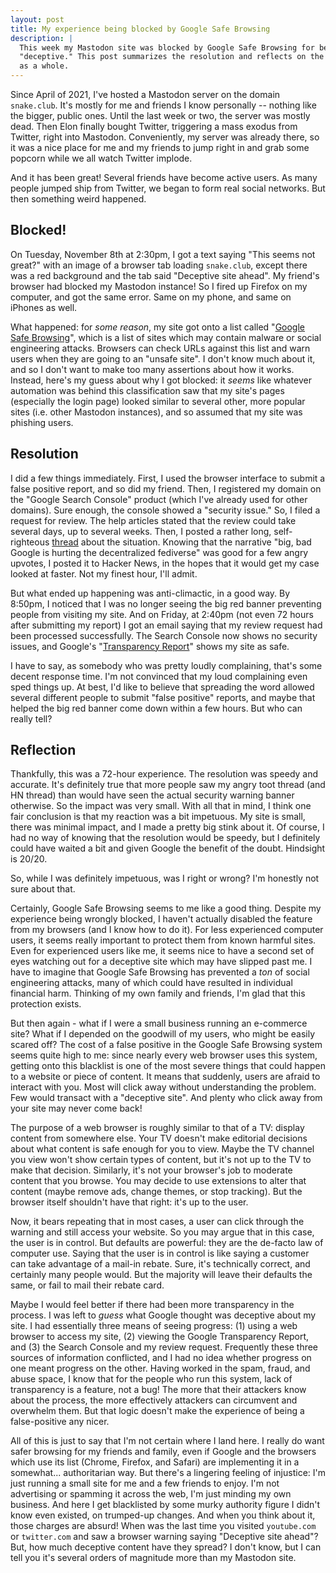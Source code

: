 ```yaml
---
layout: post
title: My experience being blocked by Google Safe Browsing
description: |
  This week my Mastodon site was blocked by Google Safe Browsing for being
  "deceptive." This post summarizes the resolution and reflects on the system
  as a whole.
---
```


Since April of 2021, I've hosted a Mastodon server on the domain `snake.club`.
It's mostly for me and friends I know personally -- nothing like the bigger,
public ones. Until the last week or two, the server was mostly dead. Then Elon
finally bought Twitter, triggering a mass exodus from Twitter, right into
Mastodon. Conveniently, my server was already there, so it was a nice place for
me and my friends to jump right in and grab some popcorn while we all watch
Twitter implode.

And it has been great! Several friends have become active users. As many people
jumped ship from Twitter, we began to form real social networks. But then
something weird happened.

## Blocked!

On Tuesday, November 8th at 2:30pm, I got a text saying "This seems not great?"
with an image of a browser tab loading `snake.club`, except there was a red
background and the tab said "Deceptive site ahead". My friend's browser had
blocked my Mastodon instance! So I fired up Firefox on my computer, and got the
same error. Same on my phone, and same on iPhones as well.

What happened: for _some reason_, my site got onto a list called "[Google Safe
Browsing](https://safebrowsing.google.com/)", which is a list of sites which may
contain malware or social engineering attacks. Browsers can check URLs against
this list and warn users when they are going to an "unsafe site". I don't know
much about it, and so I don't want to make too many assertions about how it
works. Instead, here's my guess about why I got blocked: it _seems_ like
whatever automation was behind this classification saw that my site's pages
(especially the login page) looked similar to several other, more popular sites
(i.e. other Mastodon instances), and so assumed that my site was phishing users.

## Resolution

I did a few things immediately. First, I used the browser interface to submit a
false positive report, and so did my friend. Then, I registered my domain on the
"Google Search Console" product (which I've already used for other domains).
Sure enough, the console showed a "security issue." So, I filed a request for
review. The help articles stated that the review could take several days, up to
several weeks. Then, I posted a rather long, self-righteous
[thread](https://snake.club/@brenns10/109310758358453347) about the situation.
Knowing that the narrative "big, bad Google is hurting the decentralized
fediverse" was good for a few angry upvotes, I posted it to Hacker News, in the
hopes that it would get my case looked at faster. Not my finest hour, I'll
admit.

But what ended up happening was anti-climactic, in a good way. By 8:50pm, I
noticed that I was no longer seeing the big red banner preventing people from
visiting my site. And on Friday, at 2:40pm (not even 72 hours after submitting
my report) I got an email saying that my review request had been processed
successfully. The Search Console now shows no security issues, and Google's
"[Transparency
Report](https://transparencyreport.google.com/safe-browsing/search?url=https:%2F%2Fsnake.club%2F)"
shows my site as safe.

I have to say, as somebody who was pretty loudly complaining, that's some decent
response time. I'm not convinced that my loud complaining even sped things up.
At best, I'd like to believe that spreading the word allowed several different
people to submit "false positive" reports, and maybe that helped the big red
banner come down within a few hours. But who can really tell?

## Reflection

Thankfully, this was a 72-hour experience. The resolution was speedy and
accurate. It's definitely true that more people saw my angry toot thread (and HN
thread) than would have seen the actual security warning banner otherwise. So
the impact was very small. With all that in mind, I think one fair conclusion is
that my reaction was a bit impetuous. My site is small, there was minimal
impact, and I made a pretty big stink about it. Of course, I had no way of
knowing that the resolution would be speedy, but I definitely could have waited
a bit and given Google the benefit of the doubt. Hindsight is 20/20.

So, while I was definitely impetuous, was I right or wrong? I'm honestly not
sure about that.

Certainly, Google Safe Browsing seems to me like a good thing. Despite my
experience being wrongly blocked, I haven't actually disabled the feature from
my browsers (and I know how to do it). For less experienced computer users, it
seems really important to protect them from known harmful sites. Even for
experienced users like me, it seems nice to have a second set of eyes watching
out for a deceptive site which may have slipped past me. I have to imagine that
Google Safe Browsing has prevented a _ton_ of social engineering attacks, many
of which could have resulted in individual financial harm. Thinking of my own
family and friends, I'm glad that this protection exists.

But then again - what if I were a small business running an e-commerce site?
What if I depended on the goodwill of my users, who might be easily scared off?
The cost of a false positive in the Google Safe Browsing system seems quite high
to me: since nearly every web browser uses this system, getting onto this
blacklist is one of the most severe things that could happen to a website or
piece of content. It means that suddenly, users are afraid to interact with you.
Most will click away without understanding the problem. Few would transact with
a "deceptive site". And plenty who click away from your site may never come
back!

The purpose of a web browser is roughly similar to that of a TV: display content
from somewhere else. Your TV doesn't make editorial decisions about what content
is safe enough for you to view. Maybe the TV channel you view won't show certain
types of content, but it's not up to the TV to make that decision. Similarly,
it's not your browser's job to moderate content that you browse. You may decide
to use extensions to alter that content (maybe remove ads, change themes, or
stop tracking). But the browser itself shouldn't have that right: it's up to the
user.

Now, it bears repeating that in most cases, a user can click through the warning
and still access your website. So you may argue that in this case, the user is
in control. But defaults are powerful: they are the de-facto law of computer
use. Saying that the user is in control is like saying a customer can take
advantage of a mail-in rebate. Sure, it's technically correct, and certainly
many people would. But the majority will leave their defaults the same, or fail
to mail their rebate card.

Maybe I would feel better if there had been more transparency in the process. I
was left to _guess_ what Google thought was deceptive about my site. I had
essentially three means of seeing progress: (1) using a web browser to access my
site, (2) viewing the Google Transparency Report, and (3) the Search Console and
my review request. Frequently these three sources of information conflicted, and
I had no idea whether progress on one meant progress on the other. Having worked
in the spam, fraud, and abuse space, I know that for the people who run this
system, lack of transparency is a feature, not a bug! The more that their
attackers know about the process, the more effectively attackers can circumvent
and overwhelm them. But that logic doesn't make the experience of being a
false-positive any nicer.

All of this is just to say that I'm not certain where I land here. I really do
want safer browsing for my friends and family, even if Google and the browsers
which use its list (Chrome, Firefox, and Safari) are implementing it in a
somewhat... authoritarian way. But there's a lingering feeling of injustice: I'm
just running a small site for me and a few friends to enjoy. I'm not advertising
or spamming it across the web, I'm just minding my own business. And here I get
blacklisted by some murky authority figure I didn't know even existed, on
trumped-up changes. And when you think about it, those charges are absurd! When
was the last time you visited `youtube.com` or `twitter.com` and saw a browser
warning saying "Deceptive site ahead"? But, how much deceptive content have they
spread? I don't know, but I can tell you it's several orders of magnitude more
than my Mastodon site.
